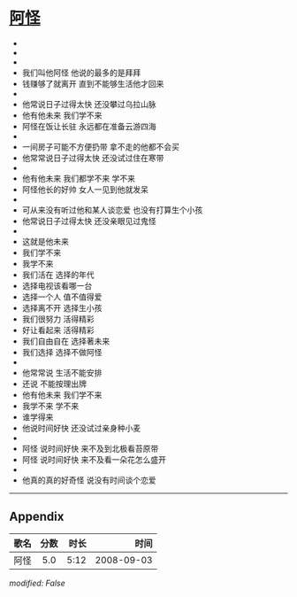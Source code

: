 # [阿怪](https://music.163.com/song?id=409931807)

* 
* 
* 
* 我们叫他阿怪 他说的最多的是拜拜
* 钱赚够了就离开 直到不能够生活他才回来
* 
* 他常说日子过得太快 还没攀过乌拉山脉
* 他有他未来 我们学不来
* 阿怪在饭让长驻 永远都在准备云游四海
* 
* 一间房子可能不方便扔带 拿不走的他都不会买
* 他常常说日子过得太快 还没试过住在寒带
* 
* 他有他未来 我们都学不来 学不来
* 阿怪他长的好帅 女人一见到他就发呆
* 
* 可从来没有听过他和某人谈恋爱 也没有打算生个小孩
* 他常说日子过得太快 还没亲眼见过鬼怪
* 
* 这就是他未来
* 我们学不来
* 我学不来
* 我们活在 选择的年代
* 选择电视该看哪一台
* 选择一个人 值不值得爱
* 选择离不开 选择生小孩
* 我们很努力 活得精彩
* 好让看起来 活得精彩
* 我们自由自在 选择著未来
* 我们选择 选择不做阿怪
* 
* 他常常说 生活不能安排
* 还说 不能按理出牌
* 他有他未来 我们学不来
* 我学不来 学不来
* 谁学得来
* 他说时间好快 还没试过亲身种小麦
* 
* 阿怪 说时间好快 来不及到北极看苔原带
* 阿怪 说时间好快 来不及看一朵花怎么盛开
* 
* 他真的真的好奇怪 说没有时间谈个恋爱


---

## Appendix

|歌名|分数|时长|时间|
|:---|:---:|---:|---:|
|阿怪|5.0|5:12|2008-09-03

*modified: False*